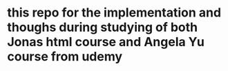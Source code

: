 # this repo for the implementation and thoughs during studying of both Jonas html course and Angela Yu course from udemy
